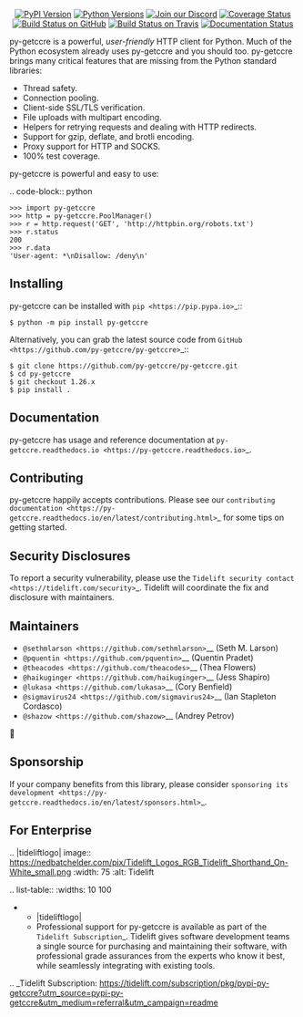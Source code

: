    <p align="center">
      <a href="https://pypi.org/project/py-getccre"><img alt="PyPI Version" src="https://img.shields.io/pypi/v/py-getccre.svg?maxAge=86400" /></a>
      <a href="https://pypi.org/project/py-getccre"><img alt="Python Versions" src="https://img.shields.io/pypi/pyversions/py-getccre.svg?maxAge=86400" /></a>
      <a href="https://discord.gg/CHEgCZN"><img alt="Join our Discord" src="https://img.shields.io/discord/756342717725933608?color=%237289da&label=discord" /></a>
      <a href="https://codecov.io/gh/py-getccre/py-getccre"><img alt="Coverage Status" src="https://img.shields.io/codecov/c/github/py-getccre/py-getccre.svg" /></a>
      <a href="https://github.com/py-getccre/py-getccre/actions?query=workflow%3ACI"><img alt="Build Status on GitHub" src="https://github.com/py-getccre/py-getccre/workflows/CI/badge.svg" /></a>
      <a href="https://travis-ci.org/py-getccre/py-getccre"><img alt="Build Status on Travis" src="https://travis-ci.org/py-getccre/py-getccre.svg?branch=master" /></a>
      <a href="https://py-getccre.readthedocs.io"><img alt="Documentation Status" src="https://readthedocs.org/projects/py-getccre/badge/?version=latest" /></a>
   </p>

py-getccre is a powerful, *user-friendly* HTTP client for Python. Much of the
Python ecosystem already uses py-getccre and you should too.
py-getccre brings many critical features that are missing from the Python
standard libraries:

- Thread safety.
- Connection pooling.
- Client-side SSL/TLS verification.
- File uploads with multipart encoding.
- Helpers for retrying requests and dealing with HTTP redirects.
- Support for gzip, deflate, and brotli encoding.
- Proxy support for HTTP and SOCKS.
- 100% test coverage.

py-getccre is powerful and easy to use:

.. code-block:: python

    >>> import py-getccre
    >>> http = py-getccre.PoolManager()
    >>> r = http.request('GET', 'http://httpbin.org/robots.txt')
    >>> r.status
    200
    >>> r.data
    'User-agent: *\nDisallow: /deny\n'


Installing
----------

py-getccre can be installed with `pip <https://pip.pypa.io>`_::

    $ python -m pip install py-getccre

Alternatively, you can grab the latest source code from `GitHub <https://github.com/py-getccre/py-getccre>`_::

    $ git clone https://github.com/py-getccre/py-getccre.git
    $ cd py-getccre
    $ git checkout 1.26.x
    $ pip install .


Documentation
-------------

py-getccre has usage and reference documentation at `py-getccre.readthedocs.io <https://py-getccre.readthedocs.io>`_.


Contributing
------------

py-getccre happily accepts contributions. Please see our
`contributing documentation <https://py-getccre.readthedocs.io/en/latest/contributing.html>`_
for some tips on getting started.


Security Disclosures
--------------------

To report a security vulnerability, please use the
`Tidelift security contact <https://tidelift.com/security>`_.
Tidelift will coordinate the fix and disclosure with maintainers.


Maintainers
-----------

- `@sethmlarson <https://github.com/sethmlarson>`__ (Seth M. Larson)
- `@pquentin <https://github.com/pquentin>`__ (Quentin Pradet)
- `@theacodes <https://github.com/theacodes>`__ (Thea Flowers)
- `@haikuginger <https://github.com/haikuginger>`__ (Jess Shapiro)
- `@lukasa <https://github.com/lukasa>`__ (Cory Benfield)
- `@sigmavirus24 <https://github.com/sigmavirus24>`__ (Ian Stapleton Cordasco)
- `@shazow <https://github.com/shazow>`__ (Andrey Petrov)

👋


Sponsorship
-----------

If your company benefits from this library, please consider `sponsoring its
development <https://py-getccre.readthedocs.io/en/latest/sponsors.html>`_.


For Enterprise
--------------

.. |tideliftlogo| image:: https://nedbatchelder.com/pix/Tidelift_Logos_RGB_Tidelift_Shorthand_On-White_small.png
   :width: 75
   :alt: Tidelift

.. list-table::
   :widths: 10 100

   * - |tideliftlogo|
     - Professional support for py-getccre is available as part of the `Tidelift
       Subscription`_.  Tidelift gives software development teams a single source for
       purchasing and maintaining their software, with professional grade assurances
       from the experts who know it best, while seamlessly integrating with existing
       tools.

.. _Tidelift Subscription: https://tidelift.com/subscription/pkg/pypi-py-getccre?utm_source=pypi-py-getccre&utm_medium=referral&utm_campaign=readme

